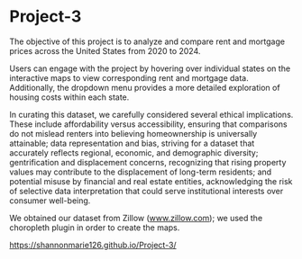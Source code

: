 # Project-3

The objective of this project is to analyze and compare rent and mortgage prices across the United States from 2020 to 2024.

Users can engage with the project by hovering over individual states on the interactive maps to view corresponding rent and mortgage data. Additionally, the dropdown menu provides a more detailed exploration of housing costs within each state.

In curating this dataset, we carefully considered several ethical implications. These include affordability versus accessibility, ensuring that comparisons do not mislead renters into believing homeownership is universally attainable; data representation and bias, striving for a dataset that accurately reflects regional, economic, and demographic diversity; gentrification and displacement concerns, recognizing that rising property values may contribute to the displacement of long-term residents; and potential misuse by financial and real estate entities, acknowledging the risk of selective data interpretation that could serve institutional interests over consumer well-being.

We obtained our dataset from Zillow (www.zillow.com); we used the choropleth plugin in order to create the maps.

https://shannonmarie126.github.io/Project-3/
